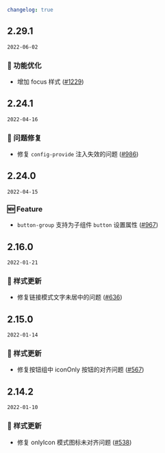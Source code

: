 ```yaml
changelog: true
```

## 2.29.1

`2022-06-02`

### 💎 功能优化

- 增加 focus 样式 ([#1229](https://github.com/mb-design/mb-design-vue/pull/1229))


## 2.24.1

`2022-04-16`

### 🐛 问题修复

- 修复 `config-provide` 注入失效的问题 ([#986](https://github.com/mb-design/mb-design-vue/pull/986))


## 2.24.0

`2022-04-15`

### 🆕 Feature

- `button-group` 支持为子组件 `button` 设置属性 ([#967](https://github.com/mb-design/mb-design-vue/pull/967))


## 2.16.0

`2022-01-21`

### 💅 样式更新

- 修复链接模式文字未居中的问题 ([#636](https://github.com/mb-design/mb-design-vue/pull/636))


## 2.15.0

`2022-01-14`

### 💅 样式更新

- 修复按钮组中 iconOnly 按钮的对齐问题 ([#567](https://github.com/mb-design/mb-design-vue/pull/567))


## 2.14.2

`2022-01-10`

### 💅 样式更新

- 修复 onlyIcon 模式图标未对齐问题 ([#538](https://github.com/mb-design/mb-design-vue/pull/538))

